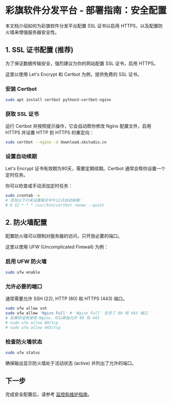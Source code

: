 # 彩旗软件分发平台 - 部署指南：安全配置

本文档介绍如何为彩旗软件分发平台配置 SSL 证书以启用 HTTPS，以及配置防火墙来增强服务器安全性。

## 1. SSL 证书配置 (推荐)

为了保证数据传输安全，强烈建议为你的网站配置 SSL 证书，启用 HTTPS。

这里以使用 Let's Encrypt 和 Certbot 为例，提供免费的 SSL 证书。

### 安装 Certbot

```bash
sudo apt install certbot python3-certbot-nginx
```

### 获取 SSL 证书

运行 Certbot 并按照提示操作，它会自动帮你修改 Nginx 配置文件，启用 HTTPS 并设置 HTTP 到 HTTPS 的重定向：

```bash
sudo certbot --nginx -d download.skstudio.cn
```

### 设置自动续期

Let's Encrypt 证书有效期为90天，需要定期续期。Certbot 通常会帮你设置一个定时任务。

你可以检查或手动添加定时任务：

```bash
sudo crontab -e
# 添加以下行来设置每天中午12点自动续期：
# 0 12 * * * /usr/bin/certbot renew --quiet
```

## 2. 防火墙配置

配置防火墙可以限制对服务器的访问，只开放必要的端口。

这里以使用 UFW (Uncomplicated Firewall) 为例：

### 启用 UFW 防火墙

```bash
sudo ufw enable
```

### 允许必要的端口

通常需要允许 SSH (22), HTTP (80) 和 HTTPS (443) 端口。

```bash
sudo ufw allow ssh
sudo ufw allow 'Nginx Full' # 'Nginx Full' 包含了 80 和 443 端口
# 如果你没有使用 Nginx，可以单独允许 80 和 443
# sudo ufw allow 80/tcp
# sudo ufw allow 443/tcp
```

### 检查防火墙状态

```bash
sudo ufw status
```

确保输出显示防火墙处于活动状态 (active) 并列出了允许的端口。

## 下一步

完成安全配置后，请参考 [监控和维护指南](monitoring-maintenance.md)。 